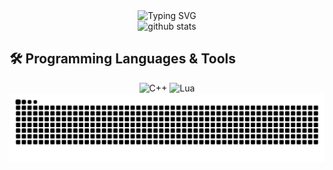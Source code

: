 <div align="center">
  <img src="https://readme-typing-svg.herokuapp.com?font=Fira+Code&weight=500&size=40&pause=1000&color=6AD3F7&center=true&vCenter=true&width=600&height=100&lines=Welcome+to+my+profile!;I'm+a+Developer+%7C+Student" alt="Typing SVG" />
</div>

<div align="center">
  <img src="https://github-readme-stats.vercel.app/api?username=0xF45A1&show_icons=true&theme=radical" alt="github stats" />
</div>

## 🛠️ Programming Languages & Tools

<div align="center">
  <img src="https://img.shields.io/badge/C++-00599C?style=for-the-badge&logo=c%2B%2B&logoColor=white" alt="C++" />
  <img src="https://img.shields.io/badge/Lua-2C2D72?style=for-the-badge&logo=lua&logoColor=white" alt="Lua" />
</div>

<div align="center">
  <img src="https://raw.githubusercontent.com/0xF45A1/0xF45A1/output/snake.svg" alt="snake" />
</div>
